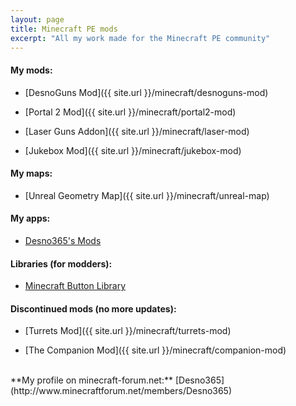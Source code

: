 ```yaml
---
layout: page
title: Minecraft PE mods
excerpt: "All my work made for the Minecraft PE community"
---
```


#### My mods:

* [DesnoGuns Mod]({{ site.url }}/minecraft/desnoguns-mod)

* [Portal 2 Mod]({{ site.url }}/minecraft/portal2-mod)

* [Laser Guns Addon]({{ site.url }}/minecraft/laser-mod)

* [Jukebox Mod]({{ site.url }}/minecraft/jukebox-mod)


#### My maps:

* [Unreal Geometry Map]({{ site.url }}/minecraft/unreal-map)


#### My apps:

* [Desno365's Mods](https://play.google.com/store/apps/details?id=com.desno365.mods)


#### Libraries (for modders):

* [Minecraft Button Library](https://github.com/Desno365/Minecraft-Button-Library)


#### Discontinued mods (no more updates):

* [Turrets Mod]({{ site.url }}/minecraft/turrets-mod)

* [The Companion Mod]({{ site.url }}/minecraft/companion-mod)

<br>
**My profile on minecraft-forum.net:** [Desno365](http://www.minecraftforum.net/members/Desno365)
